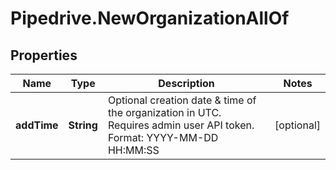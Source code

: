 # Pipedrive.NewOrganizationAllOf

## Properties

Name | Type | Description | Notes
------------ | ------------- | ------------- | -------------
**addTime** | **String** | Optional creation date &amp; time of the organization in UTC. Requires admin user API token. Format: YYYY-MM-DD HH:MM:SS | [optional] 


